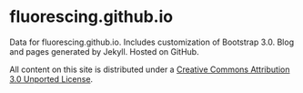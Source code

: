 # fluorescing.github.io

Data for fluorescing.github.io. Includes customization of Bootstrap 3.0.
Blog and pages generated by Jekyll. Hosted on GitHub.

All content on this site is distributed under a
[Creative Commons Attribution 3.0 Unported License](http://creativecommons.org/licenses/by/3.0/deed.en_US).
